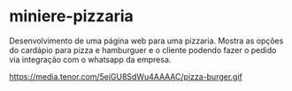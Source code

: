 # miniere-pizzaria
Desenvolvimento de uma página web para uma pizzaria.
Mostra as opções do cardápio para pizza e hamburguer e o cliente podendo fazer o pedido via integração com o whatsapp da empresa.

https://media.tenor.com/5ejGU8SdWu4AAAAC/pizza-burger.gif 
